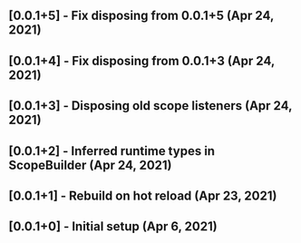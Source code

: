 ## [0.0.1+5] - Fix disposing from 0.0.1+5 (Apr 24, 2021)

## [0.0.1+4] - Fix disposing from 0.0.1+3 (Apr 24, 2021)

## [0.0.1+3] - Disposing old scope listeners (Apr 24, 2021)

## [0.0.1+2] - Inferred runtime types in ScopeBuilder (Apr 24, 2021)

## [0.0.1+1] - Rebuild on hot reload (Apr 23, 2021)

## [0.0.1+0] - Initial setup (Apr 6, 2021)
